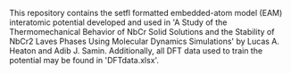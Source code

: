 This repository contains the setfl formatted embedded-atom model (EAM) interatomic potential developed and used in 'A Study of the Thermomechanical Behavior of NbCr Solid Solutions and the Stability of NbCr2 Laves Phases Using Molecular Dynamics Simulations' by Lucas A. Heaton and Adib J. Samin. Additionally, all DFT data used to train the potential may be found in 'DFTdata.xlsx'.
